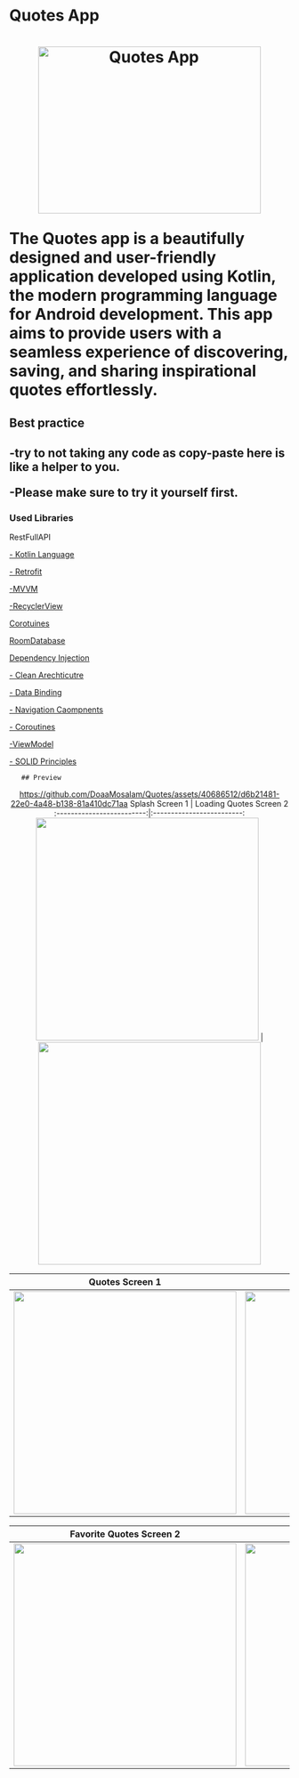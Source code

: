  <html>
  <head>       
   <h1> Quotes App  <h1/>  
      <p align="center">
       <img src="https://github.com/DoaaMosalam/Quotes/assets/40686512/e11e4e4c-b846-43d7-962f-70cc28caf128" width="400" height="300" alt="Quotes App"/>
      </p>
     <p>The Quotes app is a beautifully designed and user-friendly application developed using Kotlin, the modern programming language for Android development.
       This app aims to provide users with a seamless experience of discovering, saving, and sharing inspirational quotes effortlessly.</p>
     <h2>Best practice<h2/>
       <p> -try to not taking any code as copy-paste here is like a helper to you.</p> 
       <p> -Please make sure to try it yourself first.</p>
         <h3> Used Libraries</h3>
       <p>
           <p>RestFullAPI</a></p>
                   <p><a href ="https://kotlinlang.org/">- Kotlin Language</a></p>
         <a href="https://square.github.io/retrofit/"> - Retrofit</a></p>
       <p><a href= "https://developer.android.com/topic/architecture?gclsrc=ds">-MVVM</a></p>
      <p><a href="https://developer.android.com/jetpack/androidx/releases/recyclerview">-RecyclerView</a></p>
        <p><a href="https://futurestud.io/tutorials/java-basics-for-retrofit-callbacks">Corotuines</a></p>
          <p><a href="https://developer.android.com/codelabs/android-room-with-a-view-kotlin#0">RoomDatabase</a></p>
           <p><a href="https://developer.android.com/jetpack/androidx/releases/room#declaring_dependencies">Dependency Injection</a></p>
    <p><a href ="https://developer.android.com/topic/architecture">- Clean Arechticutre</a></p>
    <p><a href ="https://developer.android.com/topic/libraries/data-binding">- Data Binding</a></p>
    <p><a href ="https://developer.android.com/guide/navigation">- Navigation Caompnents</a></p>
       <p><a href= "https://developer.android.com/topic/architecture?gclsrc=ds](https://developer.android.com/kotlin/coroutines">- Coroutines</a></p>
       <p><a href= "https://developer.android.com/topic/libraries/architecture/viewmodels">-ViewModel</a></p>
        <p><a href="https://www.themoviedb.org/](https://en.wikipedia.org/wiki/SOLID">- SOLID Principles</a></p> 
  
       ## Preview
<div align="center">
     
https://github.com/DoaaMosalam/Quotes/assets/40686512/d6b21481-22e0-4a48-b138-81a410dc71aa
Splash Screen 1          |  Loading Quotes Screen 2   
:-------------------------:|:-------------------------:
<img src="https://github.com/DoaaMosalam/Quotes/assets/40686512/d1a3afaa-fd12-48b3-a60f-2134fb5b2035" width="400" height="400" /> | <img src="https://github.com/DoaaMosalam/Quotes/assets/40686512/ad8b7a0d-c5be-4e8d-9514-bc971e2dea2d" width="400" height="400" /> 

Quotes Screen 1       |  Save Quotes Screen 2         
:-------------------------:|:-------------------------:
<img src="https://github.com/DoaaMosalam/Quotes/assets/40686512/6a1efb0d-9811-41a1-8db0-902f7cac94b8" width="400" height="400" /> | <img src="https://github.com/DoaaMosalam/Quotes/assets/40686512/83d2f775-1166-4982-a3ec-5dbe1d06d95d" width="400" height="400" /> 



Favorite Quotes Screen 2            | Share Quotes    | Search Quotes
:-------------------------:|:-------------------------:|:-------------------------:
<img src="https://github.com/DoaaMosalam/Quotes/assets/40686512/198fe4d5-d23f-40c2-9156-e1b853553b85" width="400" height="400"/> | <img src="https://github.com/DoaaMosalam/Quotes/assets/40686512/d7a97900-fbd0-4279-b9aa-b4ac79d9c13b" width="400" height="400" />  |  <img src="https://github.com/DoaaMosalam/Quotes/assets/40686512/47f19e93-9421-43bd-97b2-d3f4ac353c17" width="400" height="400" />
</div>


<head/>
  <html/>
